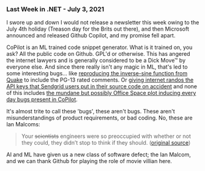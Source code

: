 ### Last Week in .NET - July 3, 2021

I swore up and down I would not release a newsletter this week owing to the July 4th holiday (Treason day for the Brits out there), and then Microsoft announced and released Github Copilot, and my promise fell apart.

CoPilot is an ML trained code snippet generator.  What is it trained on, you ask?  All the public code on Github. GPL'd or otherwise.  This has angered the internet lawyers and is generally considered to be a Dick Move™ by everyone else. And since there really isn't any magic in ML, that's led to some interesting bugs... like [reproducing the inverse-sine function from Quake](https://twitter.com/mitsuhiko/status/1410886329924194309) to include the PG-13 rated comments.  Or [giving internet randos the API keys that Sendgrid users put in their source code on accident](https://twitter.com/alexjc/status/1411966249437995010) and none of this includes [the mundane but possibly Office Space plot inducing every day bugs present in CoPilot](https://twitter.com/asmeurer/status/1410399693025153028?s=20).

It's almost trite to call these 'bugs', these aren't bugs.  These aren't misunderstandings of product requirements, or bad coding.  No, these are Ian Malcoms: 

> Your <strike>scientists</strike> engineers were so preoccupied with whether or not they could, they didn’t stop to think if they should. ([original source](https://quotegeek.com/quotes-from-movies/jurassic-park/397/))

AI and ML have given us a new class of software defect; the Ian Malcom, and we can thank Github for playing the role of movie villian here.


